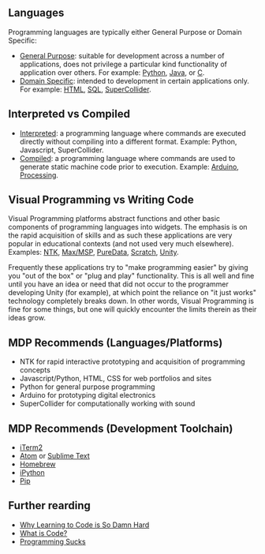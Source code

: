 ## Languages

Programming languages are typically either General Purpose or Domain Specific:
* [General Purpose](https://en.wikipedia.org/wiki/General-purpose_programming_language): suitable for development across a number of applications, does not privilege a particular kind functionality of application over others. For example: [Python](https://en.wikipedia.org/wiki/Python_(programming_language)), [Java](https://en.wikipedia.org/wiki/Java_(programming_language)), or [C](https://en.wikipedia.org/wiki/C_(programming_language)).
* [Domain Specific](https://en.wikipedia.org/wiki/Domain-specific_language): intended to development in certain applications only. For example: [HTML](https://en.wikipedia.org/wiki/HTML), [SQL](https://en.wikipedia.org/wiki/SQL), [SuperCollider](https://en.wikipedia.org/wiki/SuperCollider).


## Interpreted vs Compiled

* [Interpreted](https://en.wikipedia.org/wiki/Interpreted_language): a programming language where commands are executed directly without compiling into a different format. Example: Python, Javascript, SuperCollider.
* [Compiled](https://en.wikipedia.org/wiki/Compiled_language): a programming language where commands are used to generate static machine code prior to execution. Example: [Arduino](https://www.arduino.cc/), [Processing](https://processing.org/).


##  Visual Programming vs Writing Code

Visual Programming platforms abstract functions and other basic components of programming languages into widgets. The emphasis is on the rapid acquisition of skills and as such these applications are very popular in educational contexts (and not used very much elsewhere). Examples: [NTK](http://www.netlabtoolkit.org/), [Max/MSP](https://cycling74.com/products/max/), [PureData](http://puredata.info/), [Scratch](https://scratch.mit.edu/about/), [Unity](https://unity3d.com/).

Frequently  these applications try to "make programming easier" by giving you "out of the box" or "plug and play" functionality. This is all well and fine until you have an idea or need that did not occur to the programmer developing Unity (for example), at which point the reliance on "it just works" technology completely breaks down. In other words, Visual Programming is fine for some things, but one will quickly encounter the limits therein as their ideas grow.


## MDP Recommends (Languages/Platforms)

* NTK for rapid interactive prototyping and acquisition of programming concepts
* Javascript/Python, HTML, CSS for web portfolios and sites
* Python for general purpose programming
* Arduino for prototyping digital electronics
* SuperCollider for computationally working with sound


## MDP Recommends (Development Toolchain)

* [iTerm2](https://iterm2.com/)
* [Atom](https://atom.io/) or [Sublime Text](https://www.sublimetext.com/)
* [Homebrew](https://brew.sh/)
* [iPython](https://ipython.org/)
* [Pip](https://pypi.python.org/pypi)

## Further rearding

* [Why Learning to Code is So Damn Hard](https://www.vikingcodeschool.com/posts/why-learning-to-code-is-so-damn-hard)
* [What is Code?](https://www.bloomberg.com/graphics/2015-paul-ford-what-is-code/)
* [Programming Sucks](http://www.stilldrinking.org/programming-sucks)
